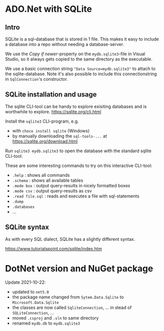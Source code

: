 # ADO.Net with SQLite

## Intro

SQLite is a sql-database that is stored in 1 file.
This makes it easy to include a database into a repo without needing a database-server.

We use the *Copy if newer*-property on the `mydb.sqlite3`-file in Visual Studio,
so it always gets copied to the same directory as the executable.

We use a basic connection string `"Data Source=mydb.sqlite3"` to attach to the sqlite-database. Note it's also possible to include this connectionstring in `SqlConnection`'s constructor.

## SQLite installation and usage

The sqlite CLI-tool can be handy to explore exisiting databases
and is worthwhile to explore. https://sqlite.org/cli.html

Install the `sqlite3` CLI-program, e.g. 

- with `choco install sqlite` (Windows)
- by manually downloading the `sql-tools-...` at https://sqlite.org/download.html

Run `sqlite3 mydb.sqlite3` to open the database with the standard sqlite CLI-tool.

These are some interesting commands to try on this interactive CLI-tool:

- `.help` : shows all commands
- `.schema` : shows all available tables
- `.mode box` : output query-results in nicely formatted boxes
- `.mode csv` : output query-results as csv
- `.read file.sql` : reads and executes a file with sql-statements
- `.dump`
- `.databases`
- ...

## SQLite syntax

As with every SQL dialect, SQLite has a slightly different syntax.

https://www.tutorialspoint.com/sqlite/index.htm

# DotNet version and NuGet package

Update 2021-10-22:

- updated to `net5.0`
- the package name changed from `Sytem.Data.Sqlite` to `Microsoft.Data.Sqlite`
- the classes are now called `SqliteConnection`, ... in stead of `SQLiteConnection`, ...
- moved `.csproj` and `.sln` to same directory
- renamed `mydb.db` to `mydb.sqlite3`
